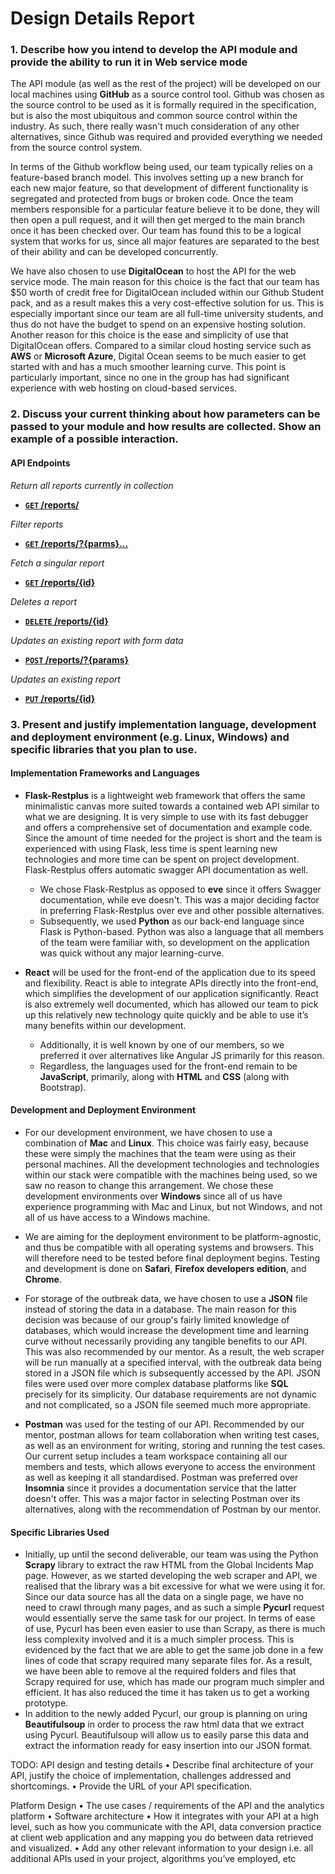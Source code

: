 # Design Details Report

### 1. Describe how you intend to develop the API module and provide the ability to run it in Web service mode

The API module (as well as the rest of the project) will be developed on our local machines using **GitHub** as a source control tool. Github was chosen as the source control to be used as it is formally required in the specification, but is also the most ubiquitous and common source control within the industry. As such, there really wasn't much consideration of any other alternatives, since Github was required and provided everything we needed from the source control system.

In terms of the Github workflow being used, our team typically relies on a feature-based branch model. This involves setting up a new branch for each new major feature, so that development of different functionality is segregated and protected from bugs or broken code. Once the team members responsible for a particular feature believe it to be done, they will then open a pull request, and it will then get merged to the main branch once it has been checked over. Our team has found this to be a logical system that works for us, since all major features are separated to the best of their ability and can be developed concurrently.

We have also chosen to use **DigitalOcean** to host the API for the web service mode. The main reason for this choice is the fact that our team has $50 worth of credit free for DigitalOcean included within our Github Student pack, and as a result makes this a very cost-effective solution for us. This is especially important since our team are all full-time university students, and thus do not have the budget to spend on an expensive hosting solution. Another reason for this choice is the ease and simplicity of use that DigitalOcean offers. Compared to a similar cloud hosting service such as **AWS** or **Microsoft Azure**, Digital Ocean seems to be much easier to get started with and has a much smoother learning curve. This point is particularly important, since no one in the group has had significant experience with web hosting on cloud-based services.




### 2. Discuss your	current thinking about how parameters can be passed to your module and how results are collected. Show an example of a possible interaction.

#### API Endpoints
*Return all reports currently in collection*
- **[<code>GET</code> /reports/](https://github.com/unsw-se3011/SENG3011_weneedREST/blob/documentation/Reports/Design%20Details/GET_reports_all.md)** 

*Filter reports*
- **[<code>GET</code> /reports/?{parms}...](https://github.com/unsw-se3011/SENG3011_weneedREST/blob/documentation/Reports/Design%20Details/GET_reports_filter.md)** 

*Fetch a singular report*
* **[<code>GET</code> /reports/{id}](https://github.com/unsw-se3011/SENG3011_weneedREST/blob/documentation/Reports/Design%20Details/GET_report.md)**

*Deletes a report*
- **[<code>DELETE</code> /reports/{id}](https://github.com/unsw-se3011/SENG3011_weneedREST/blob/documentation/Reports/Design%20Details/DELETE_reports.md)**

*Updates an existing report with form data*
- **[<code>POST</code> /reports/?{params}](https://github.com/unsw-se3011/SENG3011_weneedREST/blob/documentation/Reports/Design%20Details/POST_reports.md)**

*Updates an existing report*
- **[<code>PUT</code> /reports/{id}](https://github.com/unsw-se3011/SENG3011_weneedREST/blob/documentation/Reports/Design%20Details/PUT_reports.md)**


### 3. Present and justify implementation language,	development	and	deployment environment (e.g. Linux,	Windows) and specific	libraries	that you plan to use.

#### Implementation Frameworks and Languages

* **Flask-Restplus** is a lightweight web framework that offers the same minimalistic canvas more suited towards a contained web API similar to what we are designing. It is very simple to use with its fast debugger and offers a comprehensive set of documentation and example code. Since the amount of time needed for the project is short and the team is experienced with using Flask, less time is spent learning new technologies and more time can be spent on project development. Flask-Restplus offers automatic swagger API documentation as well.
  * We chose Flask-Restplus as opposed to **eve** since it offers Swagger documentation, while eve doesn't. This was a major deciding factor in preferring Flask-Restplus over eve and other possible alternatives.
  * Subsequently, we used **Python** as our back-end language since Flask is Python-based. Python was also a language that all members of the team were familiar with, so development on the application was quick without any major learning-curve.

* **React** will be used for the front-end of the application due to its speed and flexibility. React is able to integrate APIs directly into the front-end, which simplifies the development of our application significantly. React is also extremely well documented, which has allowed our team to pick up this relatively new technology quite quickly and be able to use it’s many benefits within our development. 
  * Additionally, it is well known by one of our members, so we preferred it over alternatives like Angular JS primarily for this reason. 
   * Regardless, the languages used for the front-end remain to be **JavaScript**, primarily, along with **HTML** and **CSS** (along with Bootstrap).

#### Development and Deployment Environment

* For our development environment, we have chosen to use a combination of **Mac** and **Linux**. This choice was fairly easy, because these were simply the machines that the team were using as their personal machines. All the development technologies and technologies within our stack were compatible with the machines being used, so we saw no reason to change this arrangement.
We chose these development environments over **Windows** since all of us have experience programming with Mac and Linux, but not Windows, and not all of us have access to a Windows machine.

* We are aiming for the deployment environment to be platform-agnostic, and thus be compatible with all operating systems and browsers. This will therefore need to be tested before final deployment begins. Testing and development is done on **Safari**, **Firefox developers edition**, and **Chrome**.

* For storage of the outbreak data, we have chosen to use a **JSON** file instead of storing the data in a database. The main reason for this decision was because of our group's fairly limited knowledge of databases, which would increase the development time and learning curve without necessarily providing any tangible benefits to our API. This was also recommended by our mentor. As a result, the web scraper will be run manually at a specified interval, with the outbreak data being stored in a JSON file which is subsequently accessed by the API.
JSON files were used over more complex database platforms like **SQL** precisely for its simplicity. Our database requirements are not dynamic and not complicated, so a JSON file seemed much more appropriate.

* **Postman** was used for the testing of our API. Recommended by our mentor, postman allows for team collaboration when writing test cases, as well as an environment for writing, storing and running the test cases. Our current setup includes a team workspace containing all our members and tests, which allows everyone to access the environment as well as keeping it all standardised.
Postman was preferred over **Insomnia** since it provides a documentation service that the latter doesn't offer. This was a major factor in selecting Postman over its alternatives, along with the recommendation of Postman by our mentor.

#### Specific Libraries Used

* Initially, up until the second deliverable, our team was using the Python **Scrapy** library to extract the raw HTML from the Global Incidents Map page. However, as we started developing the web scraper and API, we realised that the library was a bit excessive for what we were using it for. Since our data source has all the data on a single page, we have no need to crawl through many pages, and as such a simple **Pycurl** request would essentially serve the same task for our project. In terms of ease of use, Pycurl has been even easier to use than Scrapy, as there is much less complexity involved and it is a much simpler process. This is evidenced by the fact that we are able to get the same job done in a few lines of code that scrapy required many separate files for. As a result, we have been able to remove al the required folders and files that Scrapy required for use, which has made our program much simpler and efficient. It has also reduced the time it has taken us to get a working prototype.
* In addition to the newly added Pycurl, our group is planning on uring **Beautifulsoup** in order to process the raw html data that we extract using Pycurl. Beautifulsoup will allow us to easily parse this data and extract the information ready for easy insertion into our JSON format.


TODO:
API design and testing details
• Describe final architecture of your API, justify the choice of implementation, challenges addressed and shortcomings.
• Provide the URL of your API specification.

Platform Design
• The use cases / requirements of the API and the analytics platform
• Software architecture
• How it integrates with your API at a high level, such as how you communicate
with the API, data conversion practice at client web application and any
mapping you do between data retrieved and visualized.
• Add any other relevant information to your design i.e. all additional APIs
used in your project, algorithms you’ve employed, etc

